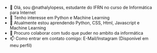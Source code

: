 - 👋 Olá, sou @nathalylopess, estudante do IFRN no curso de Informática para Internet
- 👀 Tenho interesse em Python e Machine Learning
- 🌱 Atualmente estou aprendendo Python, CSS, Html, Javascript e Machine Learning
- 💞️ Procuro colaborar com tudo que puder no ambito da informática
- 📫 Como entrar em contato comigo: E-Mail/Instagram (Disponível em meu perfil)

<!---
nathalylopess/nathalylopess is a ✨ special ✨ repository because its `README.md` (this file) appears on your GitHub profile.
You can click the Preview link to take a look at your changes.
--->

